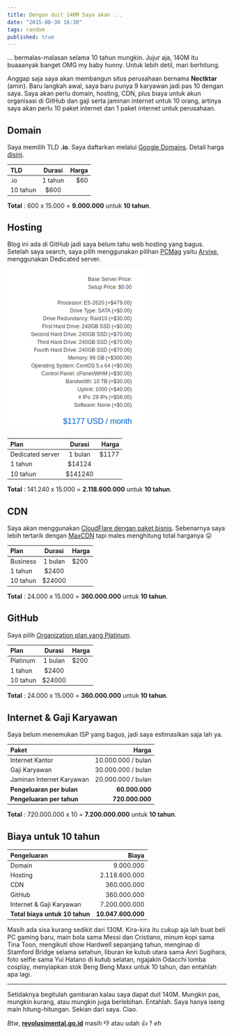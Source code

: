 ```yaml
---
title: Dengan duit 140M Saya akan ...
date: "2015-08-30 16:30"
tags: random
published: true
---
```



... bermalas-malasan selama 10 tahun mungkin. Jujur aja, 140M itu buaaanyak banget OMG my baby hunny. Untuk lebih detil, mari berhitung.

Anggap saja saya akan membangun situs perusahaan bernama **Nectktar** (amin). Baru langkah awal, saya baru punya 9 karyawan jadi pas 10 dengan saya. Saya akan perlu domain, hosting, CDN, plus biaya untuk akun organisasi di GitHub dan gaji serta jaminan internet untuk 10 orang, artinya saya akan perlu 10 paket internet dan 1 paket internet untuk perusahaan.

## Domain

Saya memilih TLD **.io**. Saya daftarkan melalui [Google Domains](https://domains.google.com). Detail harga [disini](https://support.google.com/domains/answer/6010092?hl=en#tld).

TLD |Durasi | Harga
:--- | :---: | ---:
.io | 1 tahun | $60
 | 10 tahun | $600

**Total** : 600 x 15.000 = **9.000.000** untuk **10 tahun**.

## Hosting

Blog ini ada di GitHub jadi saya belum tahu web hosting yang bagus. Setelah saya search, saya pilih menggunakan pilihan [PCMag](http://www.pcmag.com) yaitu [Arvixe](http://www.arvixe.com), menggunakan Dedicated server.

![Hosting](/assets/img/hosting.png)

Plan | Durasi | Harga
:--- | :---: | ---:
Dedicated server | 1 bulan | $1177
 | 1 tahun | $14124
 | 10 tahun | $141240

**Total** : 141.240 x 15.000 = **2.118.600.000** untuk **10 tahun**.

## CDN

Saya akan menggunakan [CloudFlare dengan paket bisnis](https://www.cloudflare.com/plans). Sebenarnya saya lebih tertarik dengan [MaxCDN](https://www.maxcdn.com/pricing/) tapi males menghitung total harganya :stuck_out_tongue:

Plan | Durasi | Harga
:--- | :---: | :---
Business | 1 bulan | $200
 | 1 tahun | $2400
 | 10 tahun | $24000

**Total** : 24.000 x 15.000 = **360.000.000** untuk **10 tahun**.

## GitHub

Saya pilih [Organization plan yang Platinum](https://github.com/pricing).

Plan | Durasi | Harga
:--- | :---: | :---
Platinum | 1 bulan |$200
 | 1 tahun | $2400
 | 10 tahun | $24000

**Total** : 24.000 x 15.000 = **360.000.000** untuk **10 tahun**.

## Internet & Gaji Karyawan

Saya belum menemukan ISP yang bagus, jadi saya estimasikan saja lah ya.

Paket | Harga
:--- | ---:
Internet Kantor | 10.000.000 / bulan
Gaji Karyawan | 30.000.000 / bulan
Jaminan Internet Karyawan | 20.000.000 / bulan
**Pengeluaran per bulan** | **60.000.000**
**Pengeluaran per tahun** | **720.000.000**

**Total** : 720.000.000 x 10 = **7.200.000.000** untuk **10 tahun**.

## Biaya untuk 10 tahun

Pengeluaran | Biaya
:--- | ---:
Domain | 9.000.000
Hosting | 2.118.600.000
CDN | 360.000.000
GitHub | 360.000.000
Internet & Gaji Karyawan | 7.200.000.000
**Total biaya untuk 10 tahun** | **10.047.600.000**

Masih ada sisa kurang sedikit dari 130M. Kira-kira itu cukup aja lah buat beli PC gaming baru, main bola sama Messi dan Cristiano, minum kopi sama Tina Toon, mengikuti show Hardwell sepanjang tahun, menginap di Stamford Bridge selama setahun, liburan ke kutub utara sama Anri Sugihara, foto selfie sama Yui Hatano di kutub selatan, ngajakin Odacchi lomba cosplay, menyiapkan stok Beng Beng Maxx untuk 10 tahun, dan entahlah apa lagi.

-----

Setidaknya begitulah gambaran kalau saya dapat duit 140M. Mungkin pas, mungkin kurang, atau mungkin juga berlebihan. Entahlah. Saya hanya iseng main hitung-hitungan. Sekian dari saya. Ciao.

*Btw*, [**revolusimental.go.id**](http://revolusimental.go.id/) masih :thumbsdown: atau udah :thumbsup: ? *eh*
